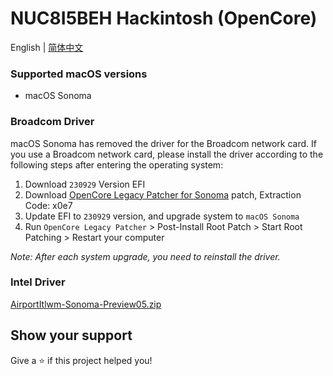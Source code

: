 # NUC8I5BEH Hackintosh (OpenCore)

English | [简体中文](./README-zh_CN.md)

### Supported macOS versions
+ macOS Sonoma

### Broadcom Driver
macOS Sonoma has removed the driver for the Broadcom network card. If you use a Broadcom network card, please install the driver according to the following steps after entering the operating system:

1. Download `230929` Version EFI
2. Download [OpenCore Legacy Patcher for Sonoma](https://www.123pan.com/s/txFuVv-xXnjv.html) patch, Extraction Code: x0e7
3. Update EFI to `230929` version, and upgrade system to `macOS Sonoma`
4. Run `OpenCore Legacy Patcher` > Post-Install Root Patch > Start Root Patching > Restart your computer

*Note: After each system upgrade, you need to reinstall the driver.*

### Intel Driver
[AirportItlwm-Sonoma-Preview05.zip](./AirportItlwm-Sonoma-Preview05.zip)

## Show your support

Give a ⭐️ if this project helped you!
